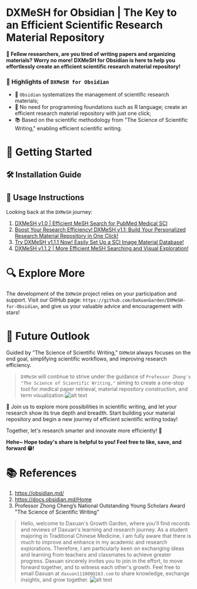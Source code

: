 # DXMeSH for Obsidian | The Key to an Efficient Scientific Research Material Repository

**💭 Fellow researchers, are you tired of writing papers and organizing materials? Worry no more! DXMeSH for Obsidian is here to help you effortlessly create an efficient scientific research material repository!**

### 🧬 Highlights of `DXMeSH for Obsidian`
- 🌱 `Obsidian` systematizes the management of scientific research materials;
- 🎯 No need for programming foundations such as R language; create an efficient research material repository with just one click;
- 📚 Based on the scientific methodology from "The Science of Scientific Writing," enabling efficient scientific writing.
# 📍 Getting Started



## 🛠 Installation Guide

## 📖 Usage Instructions


Looking back at the `DXMeSH` journey:
1. [DXMeSH v1.0 | Efficient MeSH Search for PubMed Medical SCI](https://mp.weixin.qq.com/s/l2klVdmHbgZHnXAFITWgsQ)
2. [Boost Your Research Efficiency! DXMeSH v1.1: Build Your Personalized Research Material Repository in One Click!](https://mp.weixin.qq.com/s/IW5zeK8V5qvWYb9Rx-96jA)
3. [Try DXMeSH v1.1.1 Now! Easily Set Up a SCI Image Material Database!](https://mp.weixin.qq.com/s/bTPSmeV1yFderrnubdgXWQ)
4. [DXMeSH v1.1.2 | More Efficient MeSH Searching and Visual Exploration!](https://mp.weixin.qq.com/s?__biz=Mzg4NTgyODM0Ng==&mid=2247484358&idx=1&sn=08022d966b89c857137d72e85cd12b4f&chksm=cfa3bc53f8d43545921a7310515be88d15e77157f270fab011041374ae9430708e5326acd4a7&cur_album_id=3289684371947503623&scene=190#rd)

# 🔍 Explore More
The development of the `DXMeSH` project relies on your participation and support. Visit our GitHub page: `https://github.com/DaXuanGarden/DXMeSH-for-Obsidian`, and give us your valuable advice and encouragement with stars!

# 🌱 Future Outlook

Guided by "The Science of Scientific Writing," `DXMeSH` always focuses on the end goal, simplifying scientific workflows, and improving research efficiency.
>`DXMeSH` will continue to strive under the guidance of `Professor Zhong's "The Science of Scientific Writing,"` aiming to create a one-stop tool for medical paper retrieval, material repository construction, and term visualization.![alt text](微信图片_20240329112328.jpg)

🚀 Join us to explore more possibilities in scientific writing, and let your research show its true depth and breadth. Start building your material repository and begin a new journey of efficient scientific writing today!

Together, let's research smarter and innovate more efficiently! 🌟

**Hehe~ Hope today's share is helpful to you! Feel free to like, save, and forward 😁!**


# 📚 References
1. https://obsidian.md/
2. https://docs.obsidian.md/Home
3. Professor Zhong Cheng’s National Outstanding Young Scholars Award "The Science of Scientific Writing"

> Hello, welcome to Daxuan's Growth Garden, where you'll find records and reviews of Daxuan's learning and research journey. As a student majoring in Traditional Chinese Medicine, I am fully aware that there is much to improve and enhance in my academic and research explorations. Therefore, I am particularly keen on exchanging ideas and learning from teachers and classmates to achieve greater progress. Daxuan sincerely invites you to join in the effort, to move forward together, and to witness each other's growth. Feel free to email Daxuan at `daxuan111000@163.com` to share knowledge, exchange insights, and grow together. ![alt text](副本微信二维码压缩版.png)